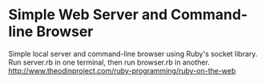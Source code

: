 # Simple Web Server and Command-line Browser
Simple local server and command-line browser using Ruby's socket library.  
Run server.rb in one terminal, then run browser.rb in another.  
http://www.theodinproject.com/ruby-programming/ruby-on-the-web
